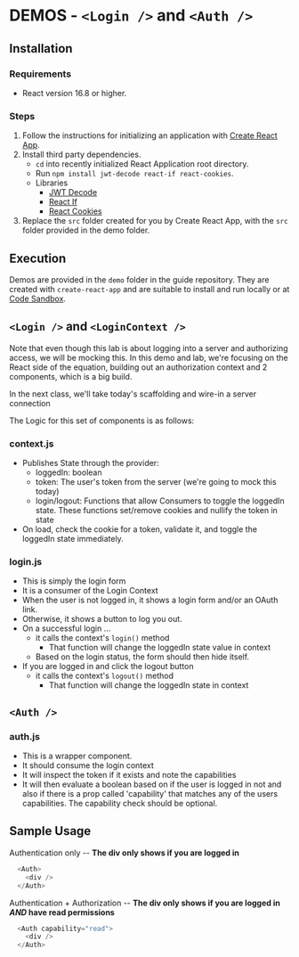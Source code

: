 # DEMOS -  `<Login />` and `<Auth />`

## Installation

### Requirements

- React version 16.8 or higher.

### Steps

1. Follow the instructions for initializing an application with [Create React App](https://create-react-app.dev/docs/getting-started).
1. Install third party dependencies.
    - `cd` into recently initialized React Application root directory.
    - Run `npm install jwt-decode react-if react-cookies`.
    - Libraries
      - [JWT Decode](https://www.npmjs.com/package/jwt-decode)
      - [React If](https://www.npmjs.com/package/react-if)
      - [React Cookies](https://www.npmjs.com/package/react-cookies)
1. Replace the `src` folder created for you by Create React App, with the `src` folder provided in the demo folder.

## Execution

Demos are provided in the `demo` folder in the guide repository. They are created with `create-react-app` and are suitable to install and run locally or at [Code Sandbox](http://codesandbox.io).

## `<Login />` and `<LoginContext />`

Note that even though this lab is about logging into a server and authorizing access, we will be mocking this. In this demo and lab, we're focusing on the React side of the equation, building out an authorization context and 2 components, which is a big build.

In the next class, we'll take today's scaffolding and wire-in a server connection

The Logic for this set of components is as follows:

### context.js

- Publishes State through the provider:
  - loggedIn: boolean
  - token: The user's token from the server (we're going to mock this today)
  - login/logout: Functions that allow Consumers to toggle the loggedIn state. These functions set/remove cookies and nullify the token in state
- On load, check the cookie for a token, validate it, and toggle the loggedIn state immediately.

### **login.js**

- This is simply the login form
- It is a consumer of the Login Context
- When the user is not logged in, it shows a login form and/or an OAuth link.
- Otherwise, it shows a button to log you out.
- On a successful login ...
  - it calls the context's `login()` method
    - That function will change the loggedIn state value in context
  - Based on the login status, the form should then hide itself.
- If you are logged in and click the logout button
  - it calls the context's `logout()` method
    - That function will change the loggedIn state in context

## `<Auth />`

### **auth.js**

- This is a wrapper component.
- It should consume the login context
- It will inspect the token if it exists and note the capabilities
- It will then evaluate a boolean based on if the user is logged in not and also if there is a prop called 'capability' that matches any of the users capabilities. The capability check should be optional.

## Sample Usage

Authentication only -- **The div only shows if you are logged in**

```javascript
  <Auth>
    <div />
  </Auth>
```

Authentication + Authorization -- **The div only shows if you are logged in *AND* have read permissions**

```javascript
  <Auth capability="read">
    <div />
  </Auth>
```
